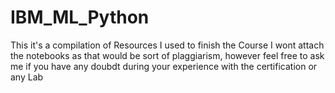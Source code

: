 # IBM_ML_Python
This it's a compilation of Resources I used to finish the Course
I wont attach the notebooks as that would be sort of plaggiarism, however feel free to ask me if you have any doubdt
during your experience with the certification or any Lab
